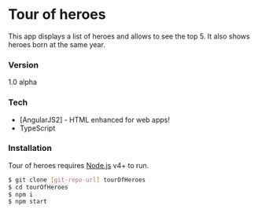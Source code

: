 # Tour of heroes
This app displays a list of heroes and allows to see the top 5.
It also shows heroes born at the same year.

### Version
1.0 alpha

### Tech
* [AngularJS2] - HTML enhanced for web apps!
* TypeScript

### Installation
Tour of heroes requires [Node.js](https://nodejs.org/) v4+ to run.

```sh
$ git clone [git-repo-url] tourOfHeroes
$ cd tourOfHeroes
$ npm i
$ npm start
```
